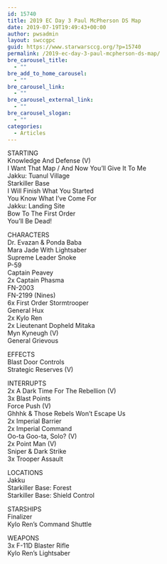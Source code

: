 ```yaml
---
id: 15740
title: 2019 EC Day 3 Paul McPherson DS Map
date: 2019-07-19T19:49:43+00:00
author: pwsadmin
layout: swccgpc
guid: https://www.starwarsccg.org/?p=15740
permalink: /2019-ec-day-3-paul-mcpherson-ds-map/
bre_carousel_title:
  - ""
bre_add_to_home_carousel:
  - ""
bre_carousel_link:
  - ""
bre_carousel_external_link:
  - ""
bre_carousel_slogan:
  - ""
categories:
  - Articles
---
```

STARTING  
Knowledge And Defense (V)  
I Want That Map / And Now You’ll Give It To Me  
Jakku: Tuanul Village  
Starkiller Base  
I Will Finish What You Started  
You Know What I’ve Come For  
Jakku: Landing Site  
Bow To The First Order  
You’ll Be Dead!

CHARACTERS  
Dr. Evazan & Ponda Baba  
Mara Jade With Lightsaber  
Supreme Leader Snoke  
P-59  
Captain Peavey  
2x Captain Phasma  
FN-2003  
FN-2199 (Nines)  
6x First Order Stormtrooper  
General Hux  
2x Kylo Ren  
2x Lieutenant Dopheld Mitaka  
Myn Kyneugh (V)  
General Grievous

EFFECTS  
Blast Door Controls  
Strategic Reserves (V)

INTERRUPTS  
2x A Dark Time For The Rebellion (V)  
3x Blast Points  
Force Push (V)  
Ghhhk & Those Rebels Won’t Escape Us  
2x Imperial Barrier  
2x Imperial Command  
Oo-ta Goo-ta, Solo? (V)  
2x Point Man (V)  
Sniper & Dark Strike  
3x Trooper Assault

LOCATIONS  
Jakku  
Starkiller Base: Forest  
Starkiller Base: Shield Control

STARSHIPS  
Finalizer  
Kylo Ren’s Command Shuttle

WEAPONS  
3x F-11D Blaster Rifle  
Kylo Ren’s Lightsaber